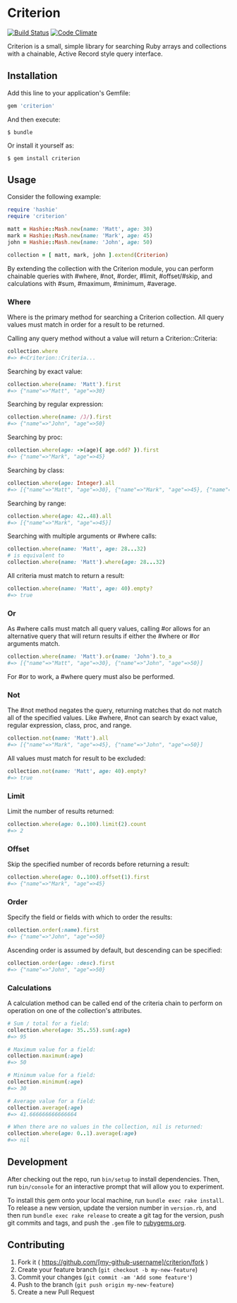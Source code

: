 # Criterion

[![Build Status](https://secure.travis-ci.org/activefx/criterion.png)](http://travis-ci.org/activefx/criterion)
[![Code Climate](https://codeclimate.com/github/activefx/criterion/badges/gpa.svg)](https://codeclimate.com/github/activefx/criterion)

Criterion is a small, simple library for searching Ruby arrays and collections with a chainable, Active Record style query interface.

## Installation

Add this line to your application's Gemfile:

```ruby
gem 'criterion'
```

And then execute:

    $ bundle

Or install it yourself as:

    $ gem install criterion

## Usage

Consider the following example: 

````ruby 
require 'hashie'
require 'criterion'

matt = Hashie::Mash.new(name: 'Matt', age: 30) 
mark = Hashie::Mash.new(name: 'Mark', age: 45) 
john = Hashie::Mash.new(name: 'John', age: 50) 

collection = [ matt, mark, john ].extend(Criterion)
````

By extending the collection with the Criterion module, you can perform chainable queries with #where, #not, #order, #limit, #offset/#skip, and calculations with #sum, #maximum, #minimum, #average.

### Where 

Where is the primary method for searching a Criterion collection. All query values must match in order for a result to be returned. 

Calling any query method without a value will return a Criterion::Criteria: 

````ruby 
collection.where
#=> #<Criterion::Criteria...
````

Searching by exact value: 

````ruby 
collection.where(name: 'Matt').first
#=> {"name"=>"Matt", "age"=>30}
````

Searching by regular expression: 

````ruby 
collection.where(name: /J/).first
#=> {"name"=>"John", "age"=>50}
````

Searching by proc: 

````ruby 
collection.where(age: ->(age){ age.odd? }).first
#=> {"name"=>"Mark", "age"=>45}
````

Searching by class:

````ruby 
collection.where(age: Integer).all
#=> [{"name"=>"Matt", "age"=>30}, {"name"=>"Mark", "age"=>45}, {"name"=>"John", "age"=>50}]
````

Searching by range: 

````ruby 
collection.where(age: 42..48).all
#=> [{"name"=>"Mark", "age"=>45}]
````

Searching with multiple arguments or #where calls:

````ruby 
collection.where(name: 'Matt', age: 28...32)
# is equivalent to 
collection.where(name: 'Matt').where(age: 28...32)
````

All criteria must match to return a result: 

````ruby 
collection.where(name: 'Matt', age: 40).empty?
#=> true
````

### Or 

As #where calls must match all query values, calling #or allows for an alternative query that will return results if either the #where or #or arguments match. 

````ruby 
collection.where(name: 'Matt').or(name: 'John').to_a
#=> [{"name"=>"Matt", "age"=>30}, {"name"=>"John", "age"=>50}]
````

For #or to work, a #where query must also be performed. 

### Not 

The #not method negates the query, returning matches that do not match all of the specified values. Like #where, #not can search by exact value, regular expression, class, proc, and range. 

````ruby 
collection.not(name: 'Matt').all 
#=> [{"name"=>"Mark", "age"=>45}, {"name"=>"John", "age"=>50}]
````

All values must match for result to be excluded:

````ruby 
collection.not(name: 'Matt', age: 40).empty?
#=> true 
````

### Limit

Limit the number of results returned: 

````ruby 
collection.where(age: 0..100).limit(2).count
#=> 2 
````

### Offset 

Skip the specified number of records before returning a result: 

````ruby 
collection.where(age: 0..100).offset(1).first
#=> {"name"=>"Mark", "age"=>45}
````

### Order 

Specify the field or fields with which to order the results: 

````ruby 
collection.order(:name).first
#=> {"name"=>"John", "age"=>50}
````

Ascending order is assumed by default, but descending can be specified:

````ruby 
collection.order(age: :desc).first
#=> {"name"=>"John", "age"=>50}
````

### Calculations 

A calculation method can be called end of the criteria chain to perform on operation on one of the collection's attributes. 

````ruby 
# Sum / total for a field: 
collection.where(age: 35..55).sum(:age)
#=> 95

# Maximum value for a field: 
collection.maximum(:age)
#=> 50 

# Minimum value for a field:
collection.minimum(:age)
#=> 30 

# Average value for a field:
collection.average(:age)
#=> 41.666666666666664

# When there are no values in the collection, nil is returned:
collection.where(age: 0..1).average(:age)
#=> nil 
````

## Development

After checking out the repo, run `bin/setup` to install dependencies. Then, run `bin/console` for an interactive prompt that will allow you to experiment.

To install this gem onto your local machine, run `bundle exec rake install`. To release a new version, update the version number in `version.rb`, and then run `bundle exec rake release` to create a git tag for the version, push git commits and tags, and push the `.gem` file to [rubygems.org](https://rubygems.org).

## Contributing

1. Fork it ( https://github.com/[my-github-username]/criterion/fork )
2. Create your feature branch (`git checkout -b my-new-feature`)
3. Commit your changes (`git commit -am 'Add some feature'`)
4. Push to the branch (`git push origin my-new-feature`)
5. Create a new Pull Request
